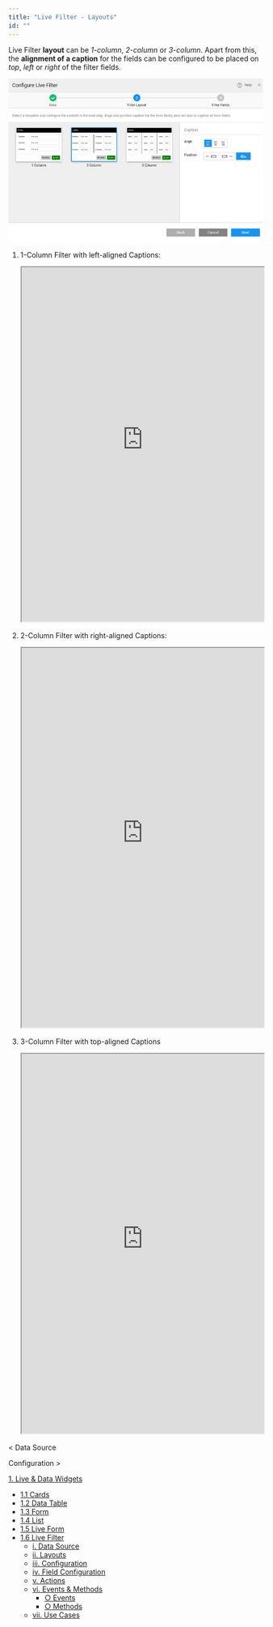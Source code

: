 ```yaml
---
title: "Live Filter - Layouts"
id: ""
---
```


Live Filter **layout** can be _1-column_, _2-column_ or _3-column_. Apart from this, the **alignment of a caption** for the fields can be configured to be placed on _top_, _left_ or _right_ of the filter fields.

[![](../assets/lftr_layout.png)](../assets/lftr_layout.png)

1. 1-Column Filter with left-aligned Captions: 
    
    <iframe width="100%" height="700" style="background-color: snow;" allowtransparency="true" src="https://apps.wavemakeronline.com/documentation_snippets/#/LiveFilter">1-column Filter</iframe>
    
2. 2-Column Filter with right-aligned Captions: 
    
    <iframe width="100%" height="750" style="background-color: snow;" allowtransparency="true" src="https://apps.wavemakeronline.com/documentation_snippets/#/LiveFilterwithTwoCol">2-column Filter</iframe>
    
3. 3-Column Filter with top-aligned Captions 
    
    <iframe width="100%" height="750" style="background-color: snow;" allowtransparency="true" src="https://apps.wavemakeronline.com/documentation_snippets/#/LiveFilterwithThreeCol">3-column Filter</iframe>
    

< Data Source

Configuration >

[1\. Live & Data Widgets](/learn/app-development/widgets/widget-library/#data-live)

- [1.1 Cards](/learn/app-development/widgets/datalive/cards/)
- [1.2 Data Table](/learn/app-development/widgets/datalive/data-table/)
- [1.3 Form](/learn/app-development/widgets/datalive/form/)
- [1.4 List](/learn/app-development/widgets/datalive/list/)
- [1.5 Live Form](/learn/app-development/widgets/datalive/live-form/)
- [1.6 Live Filter](/learn/app-development/widgets/datalive/live-filter/)
    - [i. Data Source](/learn/app-development/widgets/datalive/livefilter/live-filter-data-source/)
    - [ii. Layouts](/learn/app-development/widgets/datalive/livefilter/livefilter-layouts/)
    - [iii. Configuration](/learn/app-development/widgets/datalive/livefilter/filter-configurations/)
    - [iv. Field Configuration](/learn/app-development/widgets/datalive/livefilter/livefilter-field-configuration/)
    - [v. Actions](/learn/app-development/widgets/datalive/livefilter/livefilter-actions/)
    - [vi. Events & Methods](/learn/app-development/widgets/datalive/livefilter/livefilter-events-methods/)
        - [○ Events](/learn/app-development/widgets/datalive/livefilter/livefilter-events-methods/#events)
        - [○ Methods](/learn/app-development/widgets/datalive/livefilter/livefilter-events-methods/#methods)
    - [vii. Use Cases](/learn/app-development/widgets/datalive/livefilter/livefilter-use-cases/)
